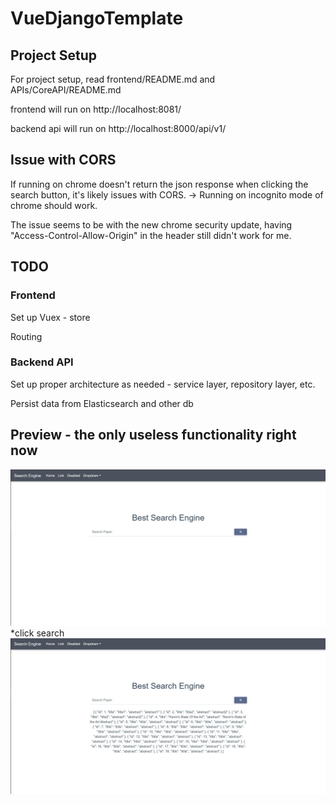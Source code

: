 # VueDjangoTemplate

## Project Setup
For project setup, read frontend/README.md and APIs/CoreAPI/README.md

frontend will run on http://localhost:8081/

backend api will run on http://localhost:8000/api/v1/

## Issue with CORS
If running on chrome doesn't return the json response when clicking the search button, it's likely issues with CORS.
-> Running on incognito mode of chrome should work.

The issue seems to be with the new chrome security update, having "Access-Control-Allow-Origin" in the header still didn't work for me.

## TODO
### Frontend
Set up Vuex - store

Routing
### Backend API
Set up proper architecture as needed - service layer, repository layer, etc. 

Persist data from Elasticsearch and other db

## Preview - the only useless functionality right now
![alt text](./searchTemplate.PNG)
*click search
![alt text](./searchJsonReturnTemplate.PNG)
